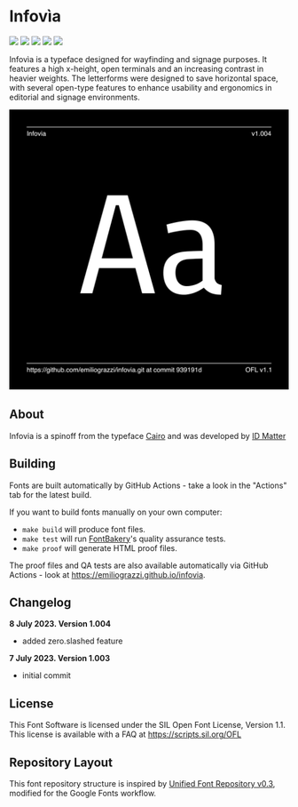 # Infovìa

[![][Fontbakery]](https://emiliograzzi.github.io/infovia/fontbakery/fontbakery-report.html)
[![][Universal]](https://emiliograzzi.github.io/infovia/fontbakery/fontbakery-report.html)
[![][GF Profile]](https://emiliograzzi.github.io/infovia/fontbakery/fontbakery-report.html)
[![][Outline Correctness]](https://emiliograzzi.github.io/infovia/fontbakery/fontbakery-report.html)
[![][Shaping]](https://emiliograzzi.github.io/infovia/fontbakery/fontbakery-report.html)

[Fontbakery]: https://img.shields.io/endpoint?url=https%3A%2F%2Fraw.githubusercontent.com%2Femiliograzzi%2Finfovia%2Fgh-pages%2Fbadges%2Foverall.json
[GF Profile]: https://img.shields.io/endpoint?url=https%3A%2F%2Fraw.githubusercontent.com%2Femiliograzzi%2Finfovia%2Fgh-pages%2Fbadges%2FGoogleFonts.json
[Outline Correctness]: https://img.shields.io/endpoint?url=https%3A%2F%2Fraw.githubusercontent.com%2Femiliograzzi%2Finfovia%2Fgh-pages%2Fbadges%2FOutlineCorrectnessChecks.json
[Shaping]: https://img.shields.io/endpoint?url=https%3A%2F%2Fraw.githubusercontent.com%2Femiliograzzi%2Finfovia%2Fgh-pages%2Fbadges%2FShapingChecks.json
[Universal]: https://img.shields.io/endpoint?url=https%3A%2F%2Fraw.githubusercontent.com%2Femiliograzzi%2Finfovia%2Fgh-pages%2Fbadges%2FUniversal.json

Infovìa is a typeface designed for wayfinding and signage purposes. It features a high x-height, open terminals and an increasing contrast in heavier weights. The letterforms were designed to save horizontal space, with several open-type features to enhance usability and ergonomics in editorial and signage environments. 

![Sample Image](documentation/image1.png)

## About

Infovia is a spinoff from the typeface [Cairo](https://fonts.google.com/specimen/Cairo) and was developed by [ID Matter](www.idmatter.eu)

## Building

Fonts are built automatically by GitHub Actions - take a look in the "Actions" tab for the latest build.

If you want to build fonts manually on your own computer:

* `make build` will produce font files.
* `make test` will run [FontBakery](https://github.com/googlefonts/fontbakery)'s quality assurance tests.
* `make proof` will generate HTML proof files.

The proof files and QA tests are also available automatically via GitHub Actions - look at https://emiliograzzi.github.io/infovia.

## Changelog

**8 July 2023. Version 1.004**
- added zero.slashed feature 

**7 July 2023. Version 1.003**
- initial commit

## License

This Font Software is licensed under the SIL Open Font License, Version 1.1.
This license is available with a FAQ at
https://scripts.sil.org/OFL

## Repository Layout

This font repository structure is inspired by [Unified Font Repository v0.3](https://github.com/unified-font-repository/Unified-Font-Repository), modified for the Google Fonts workflow.
